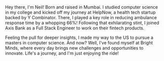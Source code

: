 Hey there, I'm Neil! Born and raised in Mumbai. I studied computer science in my college and kicked off my journey at HelpNow, a health tech startup backed by Y Combinator. There, I played a key role in reducing ambulance response time by a whopping 66%! Following that exhilarating stint, I joined Axis Bank as a Full Stack Engineer to work on their fintech products.

Feeling the pull for deeper insights, I made my way to the US to pursue a masters in computer science. And now? Well, I've found myself at Bright Minds, where every day brings new challenges and opportunities to innovate. Life's a journey, and I'm just enjoying the ride!
